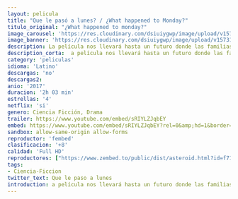 ```yaml
---
layout: pelicula
title: "Que le pasó a lunes? / ¿What happened to Monday?"
titulo_original: "¿What happened to monday?"
image_carousel: 'https://res.cloudinary.com/dsiuiygwp/image/upload/v1573183381/que-paso-lunes-min_ycgonc.jpg'
image_banner: 'https://res.cloudinary.com/dsiuiygwp/image/upload/v1573183382/lLxrGuwOJCDgrKVwDAgShJ80gQ3-min_dbxudy.jpg'
description: La película nos llevará hasta un futuro donde las familias son obligadas a tener tan solo un único hijo debido a la superpoblación. Un grupo de siete hermanas gemelas idénticas deberá luchar contra el gobierno y contra ellas mismas cuando una de ellas desaparezca.
description_corta:  a película nos llevará hasta un futuro donde las familias son obligadas a tener tan solo un único hijo debido a la superpoblación. Un grupo de ...
category: 'peliculas'
idioma: 'Latino'
descargas: 'no'
descargas2:
anio: '2017'
duracion: '2h 03 min'
estrellas: '4'
netflix: 'si'
genero: Ciencia Ficción, Drama
trailer: https://www.youtube.com/embed/sRIYLZJqbEY
embed: https://www.youtube.com/embed/sRIYLZJqbEY?rel=0&amp;hd=1&border=0&wmode=opaque&enablejsapi=1&modestbranding=1&controls=1&showinfo=1
sandbox: allow-same-origin allow-forms
reproductor: 'fembed'
clasificacion: '+8'
calidad: 'Full HD'
reproductores: ["https://www.zembed.to/public/dist/asteroid.html?id=f71d1a32f829737cabcc3fd0ba17ef2d&title=What%20Happened%20to%20Monday?"]
tags:
- Ciencia-Ficcion
twitter_text: Que le paso a lunes
introduction: a película nos llevará hasta un futuro donde las familias son obligadas a tener tan solo un único hijo debido a la superpoblación. Un grupo de ...
---
```












